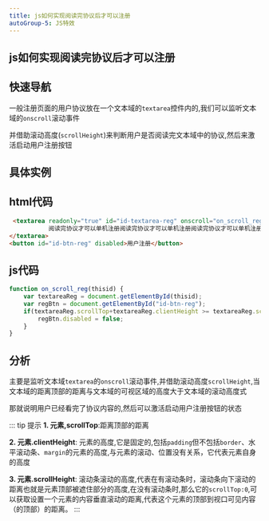 ```yaml
---
title: js如何实现阅读完协议后才可以注册
autoGroup-5: JS特效
---
```


## js如何实现阅读完协议后才可以注册

## 快速导航

<TOC />

一般注册页面的用户协议放在一个文本域的`textarea`控件内的,我们可以监听文本域的`onscroll`滚动事件

并借助滚动高度(`scrollHeight`)来判断用户是否阅读完文本域中的协议,然后来激活启动用户注册按钮

## 具体实例

<jingdiantexiao-readXieyi />

## html代码

```html
 <textarea readonly="true" id="id-textarea-reg" onscroll="on_scroll_reg(this.id)" name="" id="" cols="30" rows="10">
           阅读完协议才可以单机注册阅读完协议才可以单机注册阅读完协议才可以单机注册阅读完协议才可以单机注册阅读完协议才可以单机注册阅读完协议才可以单机注册阅读完协议才可以单机注册阅读完协议才可以单机注册阅读完协议才可以单机注册阅读完协议才可以单机注册阅读完协议才可以单机注册阅读完协议才可以单机注册阅读完协议才可以单机注册阅读完协议才可以单机注册阅读完协议才可以单机注册阅读完协议才可以单机注册阅读完协议才可以单机注册阅读完协议才可以单机注册
</textarea>
<button id="id-btn-reg" disabled>用户注册</button>
```
## js代码

```js
function on_scroll_reg(thisid) {
    var textareaReg = document.getElementById(thisid);
    var regBtn = document.getElementById("id-btn-reg");
    if(textareaReg.scrollTop+textareaReg.clientHeight >= textareaReg.scrollHeight) {
        regBtn.disabled = false;
    }
}
```

## 分析

主要是监听文本域`textarea`的`onscroll`滚动事件,并借助滚动高度`scrollHeight`,当文本域的距离顶部的距离与文本域的可视区域的高度大于文本域的滚动高度式

那就说明用户已经看完了协议内容的,然后可以激活启动用户注册按钮的状态

::: tip 提示
**1. 元素,scrollTop**:距离顶部的距离

**2. 元素.clientHeight**: 元素的高度,它是固定的,包括`padding`但不包括`border`、水平滚动条、`margin`的元素的高度,与元素的滚动、位置没有关系，它代表元素自身的高度

**3. 元素.scrollHeight**: 滚动条滚动的高度,代表在有滚动条时，滚动条向下滚动的距离也就是元素顶部被遮住部分的高度,在没有滚动条时,那么它的`scrollTop:0`,可以获取设置一个元素的内容垂直滚动的距离,代表这个元素的顶部到视口可见内容（的顶部）的距离。
:::

<footer-FooterLink :isShareLink="true" :isDaShang="true" />
<footer-FeedBack />